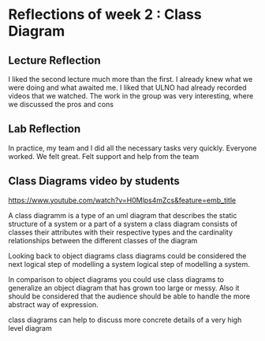# Reflections of week 2 : Class Diagram

## Lecture Reflection

I liked the second lecture much more than the first. I already knew what we were doing and what awaited me. I liked that ULNO had already recorded videos that we watched. The work in the group was very interesting, where we discussed the pros and cons

## Lab Reflection
In practice, my team and I did all the necessary tasks very quickly. Everyone worked. We felt great. Felt support and help from the team


## Class Diagrams video by students

https://www.youtube.com/watch?v=H0Mlps4mZcs&feature=emb_title

A class diagramm is a type of an uml diagram that describes the static structure of a system or a part of a system a class diagram consists of classes their attributes with their respective types  and the cardinality relationships between the different classes of the diagram

Looking back to object diagrams class diagrams could be considered the next logical step of modelling a system logical step of modelling a system.

In comparison to object diagrams you could use class diagrams to generalize
an object diagram that has grown too large or messy. Also it should be considered that the audience should be able to handle the more abstract way of expression.

class diagrams can help to discuss more concrete details of a very high level diagram












